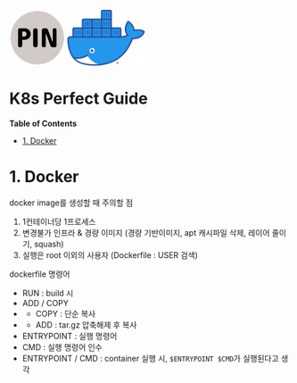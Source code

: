 <p float="left">
    <img src="Images/PIN.png" alt="PINLAB" height="100">
    <img src="Images/docker.png" alt="docker" height="100">
</p>

# K8s Perfect Guide

**Table of Contents**
* [1. Docker](#1-docker)


# 1. Docker
docker image를 생성할 때 주의할 점
1. 1컨테이너당 1프로세스
2. 변경불가 인프라 & 경량 이미지 (경량 기반이미지, apt 캐시파일 삭제, 레이어 줄이기, squash)
3. 실행은 root 이외의 사용자 (Dockerfile : USER 검색)

dockerfile 명령어
* RUN : build 시
* ADD / COPY
* * COPY : 단순 복사
* * ADD : tar.gz 압축해제 후 복사
* ENTRYPOINT : 실행 명령어
* CMD : 실행 명령어 인수
* ENTRYPOINT / CMD : container 실행 시, `$ENTRYPOINT $CMD`가 실행된다고 생각

